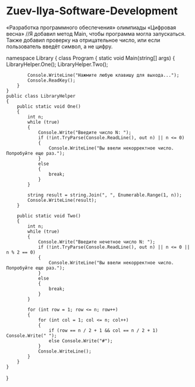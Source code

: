 # Zuev-Ilya-Software-Development
«Разработка программного обеспечения» олимпиады «Цифровая весна»
//Я добавил метод Main, чтобы программа могла запускаться. Также добавил проверку на отрицательное число, или если пользователь введёт символ, а не цифру.


namespace Library
{
    class Program
    {
        static void Main(string[] args)
        {
            LibraryHelper.One();
            LibraryHelper.Two();

            Console.WriteLine("Нажмите любую клавишу для выхода...");
            Console.ReadKey();
        }
    }
    public class LibraryHelper
    {
        public static void One()
        {
            int n;
            while (true)
            {
                Console.Write("Введите число N: ");
                if (!int.TryParse(Console.ReadLine(), out n) || n <= 0)
                {
                    Console.WriteLine("Вы ввели некорректное число. Попробуйте еще раз.");
                }
                else
                {
                    break;
                }
            }

            string result = string.Join(", ", Enumerable.Range(1, n));
            Console.WriteLine(result);
        }

        public static void Two()
        {
            int n;
            while (true)
            {
                Console.Write("Введите нечетное число N: ");
                if (!int.TryParse(Console.ReadLine(), out n) || n <= 0 || n % 2 == 0)
                {
                    Console.WriteLine("Вы ввели некорректное число. Попробуйте еще раз.");
                }
                else
                {
                    break;
                }
            }

            for (int row = 1; row <= n; row++)
            {
                for (int col = 1; col <= n; col++)
                {
                    if (row == n / 2 + 1 && col == n / 2 + 1) Console.Write(" ");
                    else Console.Write("#");
                }
                Console.WriteLine();
            }
        }
    }
}
